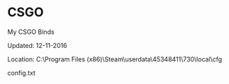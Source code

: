 # CSGO
My CSGO Binds

Updated: 12-11-2016

Location: C:\Program Files (x86)\Steam\userdata\45348411\730\local\cfg

config.txt
